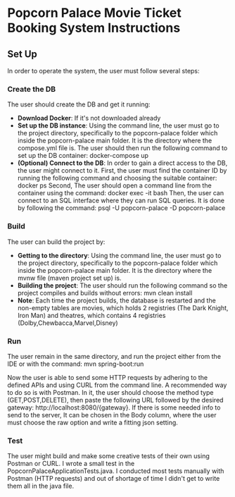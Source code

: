 # Popcorn Palace Movie Ticket Booking System Instructions

## Set Up
In order to operate the system, the user must follow several steps:

### Create the DB
The user should create the DB and get it running:

- **Download Docker**: If it's not downloaded already
- **Set up the DB instance**: Using the command line, the user must go to the project directory, specifically to
the popcorn-palace folder which inside the popcorn-palace main folder. It is the directory
where the compose.yml file is.
The user should then run the following command to set up the DB container:
docker-compose up
- **(Optional) Connect to the DB**: In order to gain a direct access to the DB,
the user might connect to it. 
First, the user must find the container ID by running the following command and choosing
the suitable container:
docker ps
Second, The user should open a command line from the container using the command:
docker exec -it <container-id> bash
Then, the user can connect to an SQL interface where they can run SQL queries. It
is done by following the command:
psql -U popcorn-palace -D popcorn-palace

### Build
The user can build the project by:
- **Getting to the directory**: Using the command line, the user must go to the project directory, specifically to
the popcorn-palace folder which inside the popcorn-palace main folder. It is the directory
where the mvnw file (maven project set up) is.
- **Building the project**: The user should run the following command so the project
compiles and builds without errors:
mvn clean install
- **Note**: Each time the project builds, the database is restarted and the non-empty tables
are movies, which holds 2 registries (The Dark Knight, Iron Man) and theatres, which contains
4 registries (Dolby,Chewbacca,Marvel,Disney)

### Run
The user remain in the same directory, and run the project either from the IDE or
with the command:
mvn spring-boot:run

Now the user is able to send some HTTP requests by adhering to the defined APIs 
and using CURL from the command line.
A recommended way to do so is with Postman.
In it, the user should choose the method type (GET,POST,DELETE), then paste the following
URL followed by the desired gateway: http://localhost:8080/{gateway}.
If there is some needed info to send to the server, It can be chosen in the Body column,
where the user must choose the raw option and write a fitting json setting.

### Test
The user might build and make some creative tests of their own using Postman or CURL.
I wrote a small test in the PopcornPalaceApplicationTests.java.
I conducted most tests manually with Postman (HTTP requests) and out of shortage of time
I didn't get to write them all in the java file.